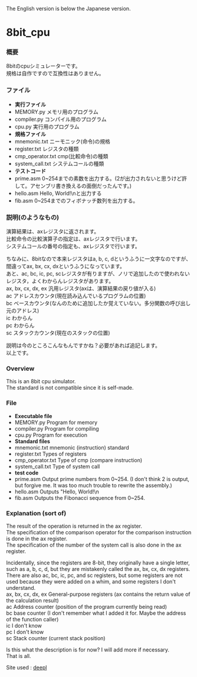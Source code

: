 The English version is below the Japanese version.

# 8bit_cpu
### 概要
8bitのcpuシミュレーターです。  
規格は自作ですので互換性はありません。  

### ファイル
* **実行ファイル**
 * MEMORY.py        メモリ用のプログラム
 * compiler.py      コンパイル用のプログラム
 * cpu.py           実行用のプログラム
* **規格ファイル**
 * mnemonic.txt     ニーモニック(命令)の規格
 * register.txt     レジスタの種類
 * cmp_operator.txt cmp(比較命令)の種類
 * system_call.txt  システムコールの種類
* **テストコード**
 * prime.asm        0~254までの素数を出力する。(2が出力されないと思うけど許して。アセンブリ書き換えるの面倒だったんです。)
 * hello.asm        Hello, World!\nと出力する
 * fib.asm          0~254までのフィボナッチ数列を出力する。

### 説明(のようなもの)
演算結果は、axレジスタに返されます。  
比較命令の比較演算子の指定は、axレジスタで行います。  
システムコールの番号の指定も、axレジスタで行います。  

ちなみに、8bitなので本来レジスタはa, b, c, dというふうに一文字なのですが、間違ってax, bx, cx, dxというふうになっています。  
あと、ac, bc, ic, pc, scレジスタが有りますが、ノリで追加したので使われないレジスタ，よくわからんレジスタがあります。  
ax, bx, cx, dx, ex 汎用レジスタ(axは、演算結果の戻り値が入る)  
ac アドレスカウンタ(現在読み込んでいるプログラムの位置)  
bc ベースカウンタ(なんのために追加したか覚えていない。多分関数の呼び出し元のアドレス)  
ic わからん  
pc わからん  
sc スタックカウンタ(現在のスタックの位置)  

説明は今のところこんなもんですかね？必要があれば追記します。  
以上です。  

### Overview
This is an 8bit cpu simulator.  
The standard is not compatible since it is self-made.  

### File
* **Executable file**
 * MEMORY.py Program for memory
 * compiler.py Program for compiling
 * cpu.py Program for execution
* **Standard files**
 * mnemonic.txt mnemonic (instruction) standard
 * register.txt Types of registers
 * cmp_operator.txt Type of cmp (compare instruction)
 * system_call.txt Type of system call
* **test code**
 * prime.asm Output prime numbers from 0~254. (I don't think 2 is output, but forgive me. It was too much trouble to rewrite the assembly.)
 * hello.asm Outputs "Hello, World!\n
 * fib.asm Outputs the Fibonacci sequence from 0~254.

### Explanation (sort of)
The result of the operation is returned in the ax register.  
The specification of the comparison operator for the comparison instruction is done in the ax register.  
The specification of the number of the system call is also done in the ax register.  

Incidentally, since the registers are 8-bit, they originally have a single letter, such as a, b, c, d, but they are mistakenly called the ax, bx, cx, dx registers.  
There are also ac, bc, ic, pc, and sc registers, but some registers are not used because they were added on a whim, and some registers I don't understand.  
ax, bx, cx, dx, ex General-purpose registers (ax contains the return value of the calculation result)  
ac Address counter (position of the program currently being read)  
bc base counter (I don't remember what I added it for. Maybe the address of the function caller)  
ic I don't know  
pc I don't know  
sc Stack counter (current stack position)  

Is this what the description is for now? I will add more if necessary.  
That is all.  

Site used : [deepl](https://www.deepl.com/)
